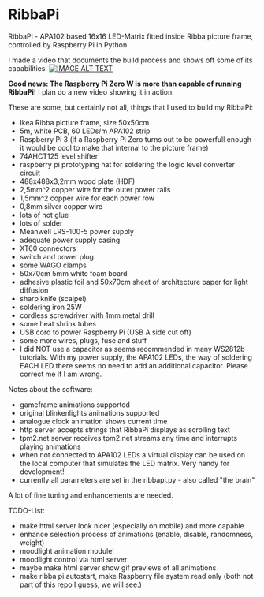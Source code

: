 # RibbaPi
RibbaPi - APA102 based 16x16 LED-Matrix fitted inside Ribba picture frame, controlled by Raspberry Pi in Python

I made a video that documents the build process and shows off some of its capabilities:
[![IMAGE ALT TEXT](http://img.youtube.com/vi/UbVjETJd87c/0.jpg)](http://www.youtube.com/watch?v=UbVjETJd87c "RibbaPi - 16x16 APA102 LED matrix build in a Ribba frame controlled by Raspberry Pi with Python")

**Good news: The Raspberry Pi Zero W is more than capable of running RibbaPi!** I plan do a new video showing it in action.

These are some, but certainly not all, things that I used to build my RibbaPi:
- Ikea Ribba picture frame, size 50x50cm
- 5m, white PCB, 60 LEDs/m APA102 strip
- Raspberry Pi 3 (if a Raspberry Pi Zero turns out to be powerfull enough - it would be cool to make that internal to the picture frame)
- 74AHCT125 level shifter
- raspberry pi prototyping hat for soldering the logic level converter circuit
- 488x488x3,2mm wood plate (HDF)
- 2,5mm^2 copper wire for the outer power rails
- 1,5mm^2 copper wire for each power row
- 0,8mm silver copper wire
- lots of hot glue
- lots of solder
- Meanwell LRS-100-5 power supply
- adequate power supply casing
- XT60 connectors
- switch and power plug
- some WAGO clamps
- 50x70cm 5mm white foam board
- adhesive plastic foil and 50x70cm sheet of architecture paper for light diffusion
- sharp knife (scalpel)
- soldering iron 25W
- cordless screwdriver with 1mm metal drill
- some heat shrink tubes
- USB cord to power Raspberry Pi (USB A side cut off)
- some more wires, plugs, fuse and stuff
- I did NOT use a capacitor as seems recommended in many WS2812b tutorials. With my power supply, the APA102 LEDs, the way of soldering EACH LED there seems no need to add an additional capacitor. Please correct me if I am wrong.

Notes about the software:
- gameframe animations supported
- original blinkenlights animations supported
- analogue clock animation shows current time
- http server accepts strings that RibbaPi displays as scrolling text
- tpm2.net server receives tpm2.net streams any time and interrupts playing animations
- when not connected to APA102 LEDs a virtual display can be used on the local computer that simulates the LED matrix. Very handy for development!
- currently all parameters are set in the ribbapi.py - also called "the brain"

A lot of fine tuning and enhancements are needed.

TODO-List:
- make html server look nicer (especially on mobile) and more capable
- enhance selection process of animations (enable, disable, randomness, weight)
- moodlight animation module!
- moodlight control via html server
- maybe make html server show gif previews of all animations
- make ribba pi autostart, make Raspberry file system read only (both not part of this repo I guess, we will see.)
